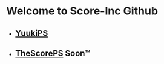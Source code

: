 # Welcome to Score-Inc Github

- ## [YuukiPS](/YuukiPS/README.MD)

- ## [TheScorePS](/README.md) Soon™️
